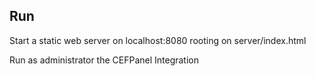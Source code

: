 ## Run

Start a static web server on localhost:8080 rooting on server/index.html

Run as administrator the CEFPanel Integration
